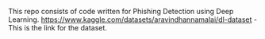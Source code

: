 This repo consists of code written for Phishing Detection using Deep Learning.
https://www.kaggle.com/datasets/aravindhannamalai/dl-dataset -This is the link for the dataset.
